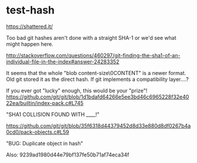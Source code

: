 # test-hash

https://shattered.it/

Too bad git hashes aren't done with a straight SHA-1 or we'd see what might happen here.

http://stackoverflow.com/questions/460297/git-finding-the-sha1-of-an-individual-file-in-the-index#answer-24283352


It seems that the whole "blob content-size\0CONTENT" is a newer format. Old git stored it as the direct hash. If git implements a compatibility layer....?

If you ever got "lucky" enough, this would be your "prize"!
https://github.com/git/git/blob/1d1bdafd64266e5ee3bd46c6965228f32e4022ea/builtin/index-pack.c#L745

"SHA1 COLLISION FOUND WITH ____!"

https://github.com/git/git/blob/35f6318d44379452d8d33e880d8df0267b4a0cd0/pack-objects.c#L59

"BUG: Duplicate object in hash"


Also: 9239ad1980d44e79bf137fe50b71af74eca34f
